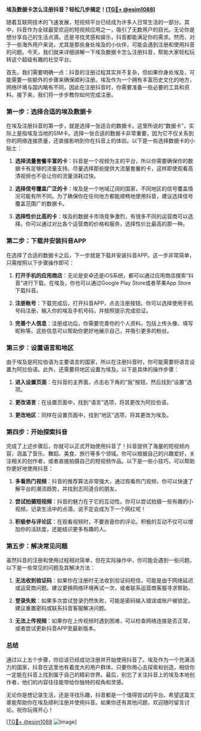 **埃及数据卡怎么注册抖音？轻松几步搞定！[[TG💪+ @esim1088](https://t.me/s/esim1088)]**

随着互联网技术的飞速发展，短视频平台已经成为许多人日常生活的一部分。其中，抖音作为全球最受欢迎的短视频应用之一，吸引了无数用户的目光。无论你是想分享自己的生活点滴，还是寻找灵感和娱乐，抖音都能满足你的需求。然而，对于一些海外用户来说，尤其是那些身处埃及的小伙伴，可能会遇到注册和使用抖音的问题。今天，我们就来详细讲解一下埃及数据卡怎么注册抖音，帮助大家轻松玩转这个超级有趣的社交平台。

首先，我们需要明确一点：抖音的注册过程其实并不复杂，但如果你身处埃及，可能需要一些额外的步骤来确保顺利注册。埃及作为一个拥有丰富历史文化的地方，网络环境与国内略有不同，因此在注册抖音时，你需要准备一些必要的工具和资料。接下来，我们将一步步教你如何完成注册。

### 第一步：选择合适的埃及数据卡

在埃及注册抖音的第一步，就是选择一张适合的数据卡。这里所说的“数据卡”，实际上是指埃及当地的SIM卡。选择一张合适的数据卡非常重要，因为它不仅关系到你的网络连接质量，还直接影响到你在抖音上的体验。以下是一些选择数据卡的小贴士：

1. **选择流量套餐丰富的卡**：抖音是一个视频为主的平台，所以你需要确保你的数据卡有足够的流量支持。尽量选择那些提供大流量套餐的卡，这样即使观看高清视频也不会让你的流量消耗过快。
   
2. **选择信号覆盖广泛的卡**：埃及是一个地域辽阔的国家，不同地区的信号覆盖情况可能有所不同。为了确保你在任何地方都能顺畅地使用抖音，建议选择信号覆盖范围广的数据卡。

3. **选择性价比高的卡**：埃及的数据卡市场竞争激烈，有很多不同的运营商可以选择。你可以通过对比各个运营商的价格和服务，选择性价比最高的那一种。

### 第二步：下载并安装抖音APP

在选择了合适的数据卡之后，下一步就是下载并安装抖音APP。这一步非常简单，只需按照以下步骤操作即可：

1. **打开手机的应用商店**：无论是安卓还是iOS系统，都可以通过应用商店搜索“抖音”进行下载。在埃及，你也可以通过Google Play Store或者苹果App Store下载抖音。

2. **注册账号**：下载完成后，打开抖音APP，点击注册按钮。你可以选择使用手机号码注册，输入你的埃及手机号码，并按照提示完成验证。

3. **完善个人信息**：注册成功后，你需要完善你的个人资料。包括上传头像、填写昵称等。这些信息可以帮助你更好地展示自己，并吸引更多的粉丝。

### 第三步：设置语言和地区

由于埃及是阿拉伯语为主要语言的国家，所以在注册抖音时，你可能需要将语言设置为阿拉伯语。此外，还需要将地区设置为埃及。以下是具体的操作步骤：

1. **进入设置页面**：在抖音的主界面，点击右下角的“我”按钮，然后找到“设置”选项。

2. **更改语言**：在设置页面中，找到“语言”选项，将其更改为阿拉伯语。

3. **更改地区**：同样在设置页面中，找到“地区”选项，将其更改为埃及。

### 第四步：开始探索抖音

完成了上述步骤后，你就可以正式开始使用抖音了！抖音提供了海量的短视频内容，涵盖了音乐、舞蹈、美食、旅行等多个领域。你可以根据自己的兴趣爱好，关注相关的创作者，或者直接拍摄自己的短视频作品。以下是一些小技巧，可以帮助你更好地使用抖音：

1. **多看热门视频**：抖音的推荐算法非常强大，通过观看热门视频，你可以快速了解平台的潮流趋势，并找到志同道合的朋友。

2. **尝试拍摄短视频**：抖音的魅力在于它的互动性。你可以尝试拍摄一些有趣的小视频，记录生活中的点滴，说不定会成为下一个网红呢！

3. **积极参与评论区**：在观看视频时，不要吝啬你的评论。积极的互动不仅可以增加你的活跃度，还能结识更多有趣的人。

### 第五步：解决常见问题

虽然抖音的注册和使用过程相对简单，但在实际操作中，你可能会遇到一些问题。以下是一些常见的问题及其解决方法：

1. **无法收到验证码**：如果你在注册时无法收到验证码短信，可能是由于网络延迟或运营商问题。建议更换网络环境再试一次，或者联系运营商客服寻求帮助。

2. **登录失败**：如果多次尝试登录仍然失败，可能是密码输入错误或账户被锁定。建议重置密码或联系抖音客服解决问题。

3. **无法上传视频**：如果你在上传视频时遇到困难，可以检查网络连接是否正常，或者尝试更新抖音APP至最新版本。

### 总结

通过以上五个步骤，你应该已经成功注册并开始使用抖音了。埃及作为一个充满活力的国家，抖音在这里也有着庞大的用户群体。只要你用心去探索和创造，相信你一定能在抖音上找到属于自己的精彩世界。最后，别忘了关注抖音上的埃及本地创作者，他们的内容往往能带给你独特的视角和灵感。

无论你是想记录生活，还是寻找乐趣，抖音都是一个值得尝试的平台。希望这篇文章能帮助你在埃及顺利注册并使用抖音。如果你还有其他问题，欢迎随时留言讨论。祝你玩得开心！

[[TG💪+ @esim1088](https://t.me/s/esim1088) ![Image](https://i.postimg.cc/4NQfJmqS/Snipaste-2025-05-13-00-14-12.png)]
